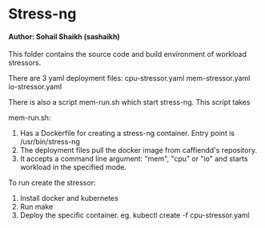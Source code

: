 # Stress-ng
#### Author: Sohail Shaikh (sashaikh)

This folder contains the source code and build environment of workload stressors. 

There are 3 yaml deployment files:
cpu-stressor.yaml
mem-stressor.yaml
io-stressor.yaml

There is also a script mem-run.sh which start stress-ng. This script takes 

mem-run.sh:
1. Has a Dockerfile for creating a stress-ng container. Entry point is /usr/bin/stress-ng
2. The deployment files pull the docker image from caffiendd's repository. 
3. It accepts a command line argument: "mem", "cpu" or "io" and starts workload in the specified mode.

To run create the stressor:
1. Install docker and kubernetes
2. Run make
3. Deploy the specific container.
eg. kubectl create -f cpu-stressor.yaml
